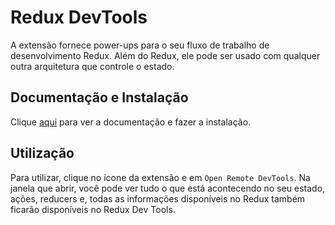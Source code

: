# Redux DevTools

A extensão fornece power-ups para o seu fluxo de trabalho de desenvolvimento Redux. Além do Redux, ele pode ser usado com qualquer outra arquitetura que controle o estado.

## Documentação e Instalação

Clique [aqui](https://chrome.google.com/webstore/detail/redux-devtools/lmhkpmbekcpmknklioeibfkpmmfibljd) para ver a documentação e fazer a instalação.

## Utilização

Para utilizar, clique no ícone da extensão e em `Open Remote DevTools`. Na janela que abrir, você pode ver tudo o que está acontecendo no seu estado, ações, reducers e, todas as informações disponíveis no Redux também ficarão disponíveis no Redux Dev Tools.